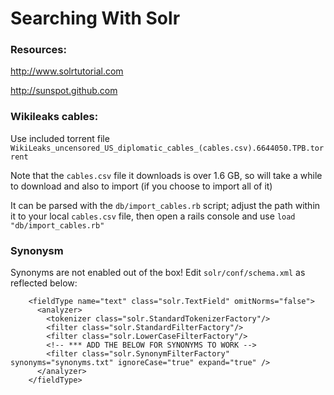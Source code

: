 # Searching With Solr

### Resources:

http://www.solrtutorial.com

http://sunspot.github.com


### Wikileaks cables:

Use included torrent file `WikiLeaks_uncensored_US_diplomatic_cables_(cables.csv).6644050.TPB.torrent`

Note that the `cables.csv` file it downloads is over 1.6 GB, so will take a while to download and also to import (if you choose to import all of it)

It can be parsed with the `db/import_cables.rb` script; adjust the path within it to your local `cables.csv` file, then open a rails console and use `load "db/import_cables.rb"`


### Synonysm

Synonyms are not enabled out of the box!  Edit `solr/conf/schema.xml` as reflected below:

````
    <fieldType name="text" class="solr.TextField" omitNorms="false">
      <analyzer>
        <tokenizer class="solr.StandardTokenizerFactory"/>
        <filter class="solr.StandardFilterFactory"/>
        <filter class="solr.LowerCaseFilterFactory"/>
        <!-- *** ADD THE BELOW FOR SYNONYMS TO WORK -->
        <filter class="solr.SynonymFilterFactory" synonyms="synonyms.txt" ignoreCase="true" expand="true" />
      </analyzer>
    </fieldType>
````